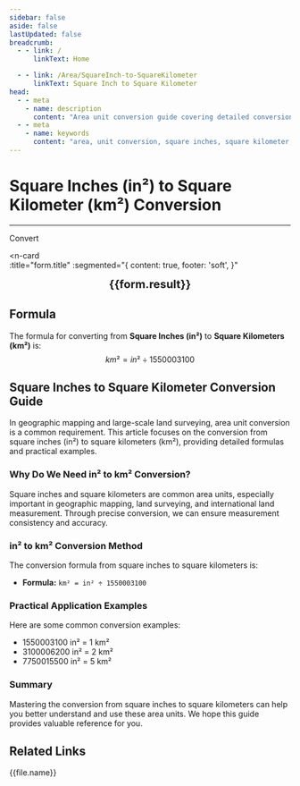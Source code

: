 ```yaml
---
sidebar: false
aside: false
lastUpdated: false
breadcrumb:
  - - link: /
      linkText: Home

  - - link: /Area/SquareInch-to-SquareKilometer
      linkText: Square Inch to Square Kilometer
head:
  - - meta
    - name: description
      content: "Area unit conversion guide covering detailed conversion formulas and explanations from square inches (in²) to square kilometers (km²)."
  - - meta
    - name: keywords
      content: "area, unit conversion, square inches, square kilometer, in², km², square inches to square kilometer, area conversion guide, square inches to km² conversion, in² to km² conversion, square inches to square kilometer, inch square to square kilometer, square inches square kilometer converter, in² to km², square inches convert square kilometer, inch square to square kilometer, square inches to square kilometer conversion, in² square kilometer conversion, square inches square kilometer calculation, inch square square kilometer conversion, square inches convert square kilometer, in² to square kilometer, square inches square kilometer converter, inch square to square kilometer conversion, square inches square kilometer conversion formula, in² convert square kilometer, square inches to square kilometer calculation, inch square convert square kilometer, square inches square kilometer conversion table, in² square kilometer conversion, square inches to square kilometer calculation, inch square square kilometer conversion, square inches to square kilometer conversion tool, in² to square kilometer conversion, square inches square kilometer unit conversion, area conversion"
---
```

# Square Inches (in²) to Square Kilometer (km²) Conversion
---
<script setup>
import { onMounted, reactive, inject, ref } from 'vue'
import { NButton, NForm, NFormItem, NInput, NInputNumber, NSelect, NCard, useMessage,NGrid ,NGi } from 'naive-ui'
import { defineClientComponent } from 'vitepress'
import { Area } from '../files';
const seoKey = [
  'square inches to square kilometer conversion',
  'in² to km² conversion',
  'square inches to square kilometer',
  'inch square to square kilometer',
  'square inches square kilometer converter',
  'in² to km²',
  'square inches convert square kilometer',
  'inch square to square kilometer',
  'square inches to square kilometer conversion',
  'in² square kilometer conversion',
  'square inches square kilometer calculation',
  'inch square square kilometer conversion',
  'square inches convert square kilometer',
  'in² to square kilometer',
  'square inches square kilometer converter',
  'inch square to square kilometer conversion',
  'square inches square kilometer conversion formula',
  'in² convert square kilometer',
  'square inches to square kilometer calculation',
  'inch square convert square kilometer',
  'square inches square kilometer conversion table',
  'in² square kilometer conversion',
  'square inches to square kilometer calculation',
  'inch square square kilometer conversion',
  'square inches to square kilometer conversion tool',
  'in² to square kilometer conversion',
  'square inches square kilometer unit conversion',
  'area conversion'
]
const convert = inject('convert')

const form = reactive({
  number: null,
  result: '',
})

const convertHandler = () => {
  if (form.number !== null && !isNaN(form.number)) {
    const convertedValue = parseFloat(form.number) / 1550003100
    form.result = `${form.number}in² = ${convertedValue.toFixed(12)}km²`
  } else {
    form.result = 'Please enter a valid number.'
  }
}
</script>

<n-form size="large" :model="form">
  <n-form-item label="Square Inches (in²)">
    <n-input-number v-model:value="form.number" placeholder="Enter square inches" style="width: 100%" />
  </n-form-item>
  <n-form-item>
    <n-button type="info" @click="convertHandler" block>Convert</n-button>
  </n-form-item>
</n-form>

<n-card  
  :title="form.title"
  :segmented="{
    content: true,
    footer: 'soft',
  }"
>
  <div  style="text-align:center;font-size:20px;">
    <strong>{{form.result}}</strong>
  </div>
    <template #footer>
    <div>
      <span v-for="item of seoKey">{{item}}, </span>
    </div>
  </template>
</n-card>

## Formula

The formula for converting from **Square Inches (in²)** to **Square Kilometers (km²)** is:
$$ km² = in² \div 1550003100 $$

## Square Inches to Square Kilometer Conversion Guide

In geographic mapping and large-scale land surveying, area unit conversion is a common requirement. This article focuses on the conversion from square inches (in²) to square kilometers (km²), providing detailed formulas and practical examples.

### Why Do We Need in² to km² Conversion?

Square inches and square kilometers are common area units, especially important in geographic mapping, land surveying, and international land measurement. Through precise conversion, we can ensure measurement consistency and accuracy.

### in² to km² Conversion Method

The conversion formula from square inches to square kilometers is:

- **Formula:** `km² = in² ÷ 1550003100`

### Practical Application Examples

Here are some common conversion examples:

- 1550003100 in² = 1 km²
- 3100006200 in² = 2 km²
- 7750015500 in² = 5 km²

### Summary

Mastering the conversion from square inches to square kilometers can help you better understand and use these area units. We hope this guide provides valuable reference for you.

## Related Links
<n-grid x-gap="12" :cols="2">
  <n-gi v-for="(file, index) in Area" :key="index">
    <n-button
      text
      tag="a"
      :href="file.path"
      type="info"
    >
      {{file.name}}
    </n-button>
  </n-gi>
</n-grid>
